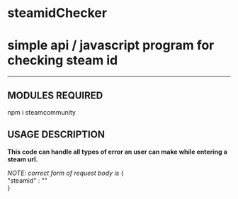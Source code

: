 # steamidChecker
<h1>simple api / javascript program for checking steam id</h1>
<hr>
<h2>MODULES REQUIRED</h2>

npm i steamcommunity

<h2>USAGE DESCRIPTION</h2>

<b>This code can handle all types of error an user can make while entering a steam url.</b>

<i>NOTE: correct form of request body is</i>
{<br>
  "steamid" : "<steam-url>"<br>
}
